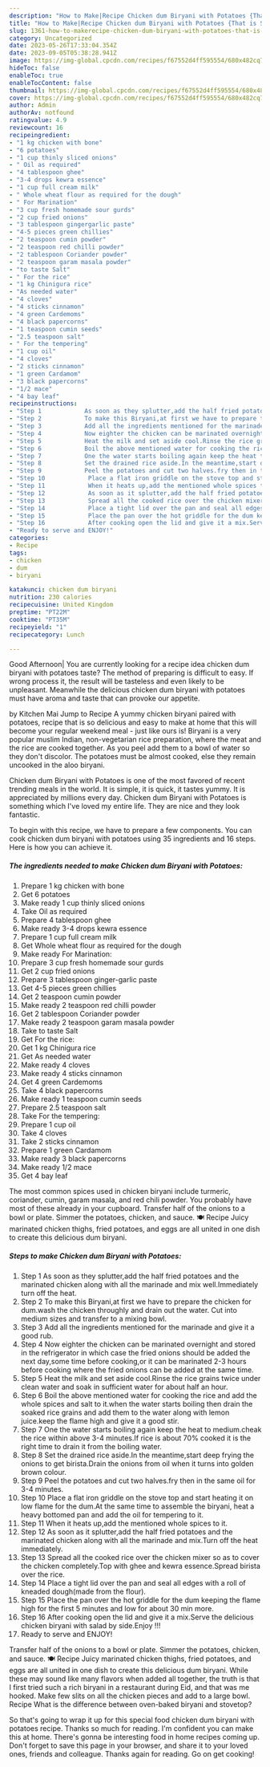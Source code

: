 ```yaml
---
description: "How to Make|Recipe Chicken dum Biryani with Potatoes {That is Simple"
title: "How to Make|Recipe Chicken dum Biryani with Potatoes {That is Simple"
slug: 1361-how-to-makerecipe-chicken-dum-biryani-with-potatoes-that-is-simple
category: Uncategorized
date: 2023-05-26T17:33:04.354Z
date: 2023-09-05T05:38:28.941Z
image: https://img-global.cpcdn.com/recipes/f67552d4ff595554/680x482cq70/chicken-dum-biryani-with-potatoes-recipe-main-photo.jpg
hideToc: false
enableToc: true
enableTocContent: false
thumbnail: https://img-global.cpcdn.com/recipes/f67552d4ff595554/680x482cq70/chicken-dum-biryani-with-potatoes-recipe-main-photo.jpg
cover: https://img-global.cpcdn.com/recipes/f67552d4ff595554/680x482cq70/chicken-dum-biryani-with-potatoes-recipe-main-photo.jpg
author: Admin
authorAv: notfound
ratingvalue: 4.9
reviewcount: 16
recipeingredient:
- "1 kg chicken with bone"
- "6 potatoes"
- "1 cup thinly sliced onions"
- " Oil as required"
- "4 tablespoon ghee"
- "3-4 drops kewra essence"
- "1 cup full cream milk"
- " Whole wheat flour as required for the dough"
- " For Marination"
- "3 cup fresh homemade sour gurds"
- "2 cup fried onions"
- "3 tablespoon gingergarlic paste"
- "4-5 pieces green chillies"
- "2 teaspoon cumin powder"
- "2 teaspoon red chilli powder"
- "2 tablespoon Coriander powder"
- "2 teaspoon garam masala powder"
- "to taste Salt"
- " For the rice"
- "1 kg Chinigura rice"
- "As needed water"
- "4 cloves"
- "4 sticks cinnamon"
- "4 green Cardemoms"
- "4 black papercorns"
- "1 teaspoon cumin seeds"
- "2.5 teaspoon salt"
- " For the tempering"
- "1 cup oil"
- "4 cloves"
- "2 sticks cinnamon"
- "1 green Cardamom"
- "3 black papercorns"
- "1/2 mace"
- "4 bay leaf"
recipeinstructions:
- "Step 1            As soon as they splutter,add the half fried potatoes and the marinated chicken along with all the marinade and mix well.Immediately turn off the heat."
- "Step 2            To make this Biryani,at first we have to prepare the chicken for dum.wash the chicken throughly and drain out the water. Cut into medium sizes and transfer to a mixing bowl."
- "Step 3            Add all the ingredients mentioned for the marinade and give it a good rub."
- "Step 4            Now eighter the chicken can be marinated overnight and stored in the refrigerator in which case the fried onions should be added the next day,some time before cooking,or it can be marinated 2-3 hours before cooking where the fried onions can be added at the same time."
- "Step 5            Heat the milk and set aside cool.Rinse the rice grains twice under clean water and soak in sufficient water for about half an hour."
- "Step 6            Boil the above mentioned water for cooking the rice and add the whole spices and salt to it.when the water starts boiling then drain the soaked rice grains and add them to the water along with lemon juice.keep the flame high and give it a good stir."
- "Step 7            One the water starts boiling again keep the heat to medium.cheak the rice within above 3-4 minutes.If rice is about 70% cooked it is the right time to drain it from the boiling water."
- "Step 8            Set the drained rice aside.In the meantime,start deep frying the onions to get birista.Drain the onions from oil when it turns into golden brown colour."
- "Step 9            Peel the potatoes and cut two halves.fry then in the same oil for 3-4 minutes."
- "Step 10            Place a flat iron griddle on the stove top and start heating it on low flame for the dum.At the same time to assemble the biryani, heat a heavy bottomed pan and add the oil for tempering to it."
- "Step 11            When it heats up,add the mentioned whole spices to it."
- "Step 12            As soon as it splutter,add the half fried potatoes and the marinated chicken along with all the marinade and mix.Turn off the heat immediately."
- "Step 13            Spread all the cooked rice over the chicken mixer so as to cover the chicken completely.Top with ghee and kewra essence.Spread birista over the rice."
- "Step 14            Place a tight lid over the pan and seal all edges with a roll of kneaded dough(made from the flour)."
- "Step 15            Place the pan over the hot griddle for the dum keeping the flame high for the first 5 minutes and low for about 30 min more."
- "Step 16            After cooking open the lid and give it a mix.Serve the delicious chicken biryani with salad by side.Enjoy !!!"
- "Ready to serve and ENJOY!"
categories:
- Recipe
tags:
- chicken
- dum
- biryani

katakunci: chicken dum biryani 
nutrition: 230 calories
recipecuisine: United Kingdom
preptime: "PT22M"
cooktime: "PT35M"
recipeyield: "1"
recipecategory: Lunch

---
```



Good Afternoon| You are currently looking for a recipe idea chicken dum biryani with potatoes taste? The method of preparing is difficult to easy. If wrong process it, the result will be tasteless and even likely to be unpleasant. Meanwhile the delicious chicken dum biryani with potatoes must have aroma and taste that can provoke our appetite.





by Kitchen Mai Jump to Recipe A yummy chicken biryani paired with potatoes, recipe that is so delicious and easy to make at home that this will become your regular weekend meal - just like ours is! Biryani is a very popular muslim Indian, non-vegetarian rice preparation, where the meat and the rice are cooked together. As you peel add them to a bowl of water so they don&#39;t discolor. The potatoes must be almost cooked, else they remain uncooked in the aloo biryani.

Chicken dum Biryani with Potatoes is one of the most favored of recent trending meals in the world. It is simple, it is quick, it tastes yummy. It is appreciated by millions every day. Chicken dum Biryani with Potatoes is something which I've loved my entire life. They are nice and they look fantastic.


To begin with this recipe, we have to prepare a few components. You can cook chicken dum biryani with potatoes using 35 ingredients and 16 steps. Here is how you can achieve it.

<!--inarticleads1-->

##### The ingredients needed to make Chicken dum Biryani with Potatoes:

1. Prepare 1 kg chicken with bone
1. Get 6 potatoes
1. Make ready 1 cup thinly sliced onions
1. Take  Oil as required
1. Prepare 4 tablespoon ghee
1. Make ready 3-4 drops kewra essence
1. Prepare 1 cup full cream milk
1. Get  Whole wheat flour as required for the dough
1. Make ready  For Marination:
1. Prepare 3 cup fresh homemade sour gurds
1. Get 2 cup fried onions
1. Prepare 3 tablespoon ginger-garlic paste
1. Get 4-5 pieces green chillies
1. Get 2 teaspoon cumin powder
1. Make ready 2 teaspoon red chilli powder
1. Get 2 tablespoon Coriander powder
1. Make ready 2 teaspoon garam masala powder
1. Take to taste Salt
1. Get  For the rice:
1. Get 1 kg Chinigura rice
1. Get As needed water
1. Make ready 4 cloves
1. Make ready 4 sticks cinnamon
1. Get 4 green Cardemoms
1. Take 4 black papercorns
1. Make ready 1 teaspoon cumin seeds
1. Prepare 2.5 teaspoon salt
1. Take  For the tempering:
1. Prepare 1 cup oil
1. Take 4 cloves
1. Take 2 sticks cinnamon
1. Prepare 1 green Cardamom
1. Make ready 3 black papercorns
1. Make ready 1/2 mace
1. Get 4 bay leaf


The most common spices used in chicken biryani include turmeric, coriander, cumin, garam masala, and red chili powder. You probably have most of these already in your cupboard. Transfer half of the onions to a bowl or plate. Simmer the potatoes, chicken, and sauce. 🍽️ Recipe Juicy marinated chicken thighs, fried potatoes, and eggs are all united in one dish to create this delicious dum biryani. 

<!--inarticleads2-->

##### Steps to make Chicken dum Biryani with Potatoes:

1. Step 1            As soon as they splutter,add the half fried potatoes and the marinated chicken along with all the marinade and mix well.Immediately turn off the heat.
1. Step 2            To make this Biryani,at first we have to prepare the chicken for dum.wash the chicken throughly and drain out the water. Cut into medium sizes and transfer to a mixing bowl.
1. Step 3            Add all the ingredients mentioned for the marinade and give it a good rub.
1. Step 4            Now eighter the chicken can be marinated overnight and stored in the refrigerator in which case the fried onions should be added the next day,some time before cooking,or it can be marinated 2-3 hours before cooking where the fried onions can be added at the same time.
1. Step 5            Heat the milk and set aside cool.Rinse the rice grains twice under clean water and soak in sufficient water for about half an hour.
1. Step 6            Boil the above mentioned water for cooking the rice and add the whole spices and salt to it.when the water starts boiling then drain the soaked rice grains and add them to the water along with lemon juice.keep the flame high and give it a good stir.
1. Step 7            One the water starts boiling again keep the heat to medium.cheak the rice within above 3-4 minutes.If rice is about 70% cooked it is the right time to drain it from the boiling water.
1. Step 8            Set the drained rice aside.In the meantime,start deep frying the onions to get birista.Drain the onions from oil when it turns into golden brown colour.
1. Step 9            Peel the potatoes and cut two halves.fry then in the same oil for 3-4 minutes.
1. Step 10            Place a flat iron griddle on the stove top and start heating it on low flame for the dum.At the same time to assemble the biryani, heat a heavy bottomed pan and add the oil for tempering to it.
1. Step 11            When it heats up,add the mentioned whole spices to it.
1. Step 12            As soon as it splutter,add the half fried potatoes and the marinated chicken along with all the marinade and mix.Turn off the heat immediately.
1. Step 13            Spread all the cooked rice over the chicken mixer so as to cover the chicken completely.Top with ghee and kewra essence.Spread birista over the rice.
1. Step 14            Place a tight lid over the pan and seal all edges with a roll of kneaded dough(made from the flour).
1. Step 15            Place the pan over the hot griddle for the dum keeping the flame high for the first 5 minutes and low for about 30 min more.
1. Step 16            After cooking open the lid and give it a mix.Serve the delicious chicken biryani with salad by side.Enjoy !!!
1. Ready to serve and ENJOY!

Transfer half of the onions to a bowl or plate. Simmer the potatoes, chicken, and sauce. 🍽️ Recipe Juicy marinated chicken thighs, fried potatoes, and eggs are all united in one dish to create this delicious dum biryani. While these may sound like many flavors when added all together, the truth is that I first tried such a rich biryani in a restaurant during Eid, and that was me hooked. Make few slits on all the chicken pieces and add to a large bowl. Recipe What is the difference between oven-baked biryani and stovetop? 

So that's going to wrap it up for this special food chicken dum biryani with potatoes recipe. Thanks so much for reading. I'm confident you can make this at home. There's gonna be interesting food in home recipes coming up. Don't forget to save this page in your browser, and share it to your loved ones, friends and colleague. Thanks again for reading. Go on get cooking!
